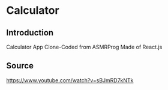 # Calculator

## Introduction

Calculator App Clone-Coded from ASMRProg
Made of React.js

## Source

https://www.youtube.com/watch?v=sBJmRD7kNTk